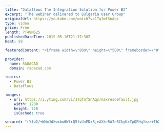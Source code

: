```yaml
---
title: "Dataflows The Integration Solution for Power BI"
excerpt: "The webinar delivered to Bulgaria User Group"
originalUrl: https://youtube.com/watch?v=1TqfmfSnAqs
type: video
price: Free
length: PT49M52S
publishedDateTime: 2019-05-16T21:17:36Z
heat: 50

featuredContent: "<iframe width=\"800\" height=\"500\" frameborder=\"0\" src=\"https://www.youtube.com/embed/1TqfmfSnAqs\" allow=\"accelerometer; autoplay; encrypted-media; gyroscope; picture-in-picture\" allowfullscreen></iframe>"

provider:
  name: RADACAD
  domain: radacad.com

topics:
  - Power BI
  - Dataflows

images:
  - url: https://i.ytimg.com/vi/1TqfmfSnAqs/maxresdefault.jpg
    width: 1280
    height: 720
    isCached: true

secured: "rYfp2/+WNmJdXwxbu6WfrQ5fvUnEDxSjeAXkeRAIeSCkyKxZpQEHqJvzz+IhX5AysWb6un3Aw0SDzd0QDe0cB7Z26u/ygZ95jAge9PI508LsjOk5zJNiHwuNc50PI09xmDFTbmWtaBPcnrqG7Ukzz8/zvBHBWGX3oIm1AMDaQ2e2ncvNsFzSjmWkUmMRwvo2kaZt5Klk/wPBVLSBpVrSzzn1XE4sXfa/KxajFalxoHZ7rpKXiMRt2/jnr53tKm214agSkcdqymcJoyUjm3fs9I+odc6DU+nj03nUim2UtqHzBJv+ioeJ5NwvSyUIZbqaD9W3IN1U+W+z8Pjfu8mjoK4wypfIlXYmETjZlAKwhjabYaK3XITrhmo49tIQ+qgs/y1OYorshehSNRqpRwf1lYTU/eauP+AvoA9TB20ui6s=;BNQoR3rKATvdLeGlZmp61w=="
---
```


